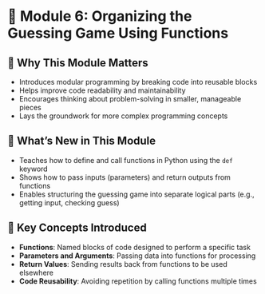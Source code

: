 # 🧩 Module 6: Organizing the Guessing Game Using Functions

## 🎯 Why This Module Matters  
- Introduces modular programming by breaking code into reusable blocks  
- Helps improve code readability and maintainability  
- Encourages thinking about problem-solving in smaller, manageable pieces  
- Lays the groundwork for more complex programming concepts

## 🚀 What’s New in This Module  
- Teaches how to define and call functions in Python using the `def` keyword  
- Shows how to pass inputs (parameters) and return outputs from functions  
- Enables structuring the guessing game into separate logical parts (e.g., getting input, checking guess)

## 🧠 Key Concepts Introduced  
- **Functions**: Named blocks of code designed to perform a specific task  
- **Parameters and Arguments**: Passing data into functions for processing  
- **Return Values**: Sending results back from functions to be used elsewhere  
- **Code Reusability**: Avoiding repetition by calling functions multiple times  
